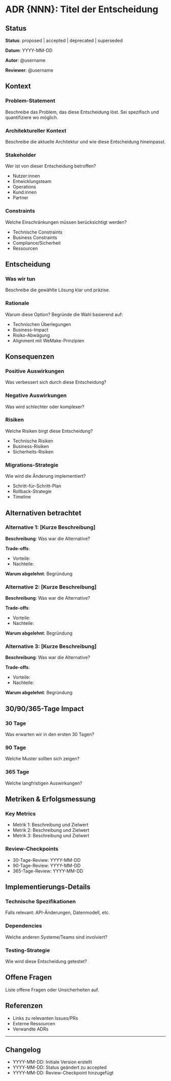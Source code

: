 # ADR {NNN}: Titel der Entscheidung

## Status

**Status**: proposed | accepted | deprecated | superseded

**Datum**: YYYY-MM-DD

**Autor**: @username

**Reviewer**: @username

## Kontext

### Problem-Statement

Beschreibe das Problem, das diese Entscheidung löst. Sei spezifisch und quantifiziere wo möglich.

### Architektureller Kontext

Beschreibe die aktuelle Architektur und wie diese Entscheidung hineinpasst.

### Stakeholder

Wer ist von dieser Entscheidung betroffen?

- Nutzer:innen
- Entwicklungsteam
- Operations
- Kund:innen
- Partner

### Constraints

Welche Einschränkungen müssen berücksichtigt werden?

- Technische Constraints
- Business Constraints
- Compliance/Sicherheit
- Ressourcen

## Entscheidung

### Was wir tun

Beschreibe die gewählte Lösung klar und präzise.

### Rationale

Warum diese Option? Begründe die Wahl basierend auf:

- Technischen Überlegungen
- Business-Impact
- Risiko-Abwägung
- Alignment mit WeMake-Prinzipien

## Konsequenzen

### Positive Auswirkungen

Was verbessert sich durch diese Entscheidung?

### Negative Auswirkungen

Was wird schlechter oder komplexer?

### Risiken

Welche Risiken birgt diese Entscheidung?

- Technische Risiken
- Business-Risiken
- Sicherheits-Risiken

### Migrations-Strategie

Wie wird die Änderung implementiert?

- Schritt-für-Schritt-Plan
- Rollback-Strategie
- Timeline

## Alternativen betrachtet

### Alternative 1: [Kurze Beschreibung]

**Beschreibung**: Was war die Alternative?

**Trade-offs**:

- Vorteile:
- Nachteile:

**Warum abgelehnt**: Begründung

### Alternative 2: [Kurze Beschreibung]

**Beschreibung**: Was war die Alternative?

**Trade-offs**:

- Vorteile:
- Nachteile:

**Warum abgelehnt**: Begründung

### Alternative 3: [Kurze Beschreibung]

**Beschreibung**: Was war die Alternative?

**Trade-offs**:

- Vorteile:
- Nachteile:

**Warum abgelehnt**: Begründung

## 30/90/365-Tage Impact

### 30 Tage

Was erwarten wir in den ersten 30 Tagen?

### 90 Tage

Welche Muster sollten sich zeigen?

### 365 Tage

Welche langfristigen Auswirkungen?

## Metriken & Erfolgsmessung

### Key Metrics

- Metrik 1: Beschreibung und Zielwert
- Metrik 2: Beschreibung und Zielwert
- Metrik 3: Beschreibung und Zielwert

### Review-Checkpoints

- 30-Tage-Review: YYYY-MM-DD
- 90-Tage-Review: YYYY-MM-DD
- 365-Tage-Review: YYYY-MM-DD

## Implementierungs-Details

### Technische Spezifikationen

Falls relevant: API-Änderungen, Datenmodell, etc.

### Dependencies

Welche anderen Systeme/Teams sind involviert?

### Testing-Strategie

Wie wird diese Entscheidung getestet?

## Offene Fragen

Liste offene Fragen oder Unsicherheiten auf.

## Referenzen

- Links zu relevanten Issues/PRs
- Externe Ressourcen
- Verwandte ADRs

---

## Changelog

- YYYY-MM-DD: Initiale Version erstellt
- YYYY-MM-DD: Status geändert zu accepted
- YYYY-MM-DD: Review-Checkpoint hinzugefügt
